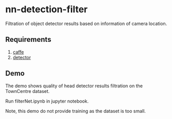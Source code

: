 # nn-detection-filter
Filtration of object detector results based on information of camera location.
## Requirements
1. [caffe](http://caffe.berkeleyvision.org/) 
1. [detector](https://github.com/e-sha/fasterhog)
## Demo

The demo shows quality of head detector results filtration on the TownCentre dataset.

Run filterNet.ipynb in jupyter notebook.

Note, this demo do not provide training as the dataset is too small.
